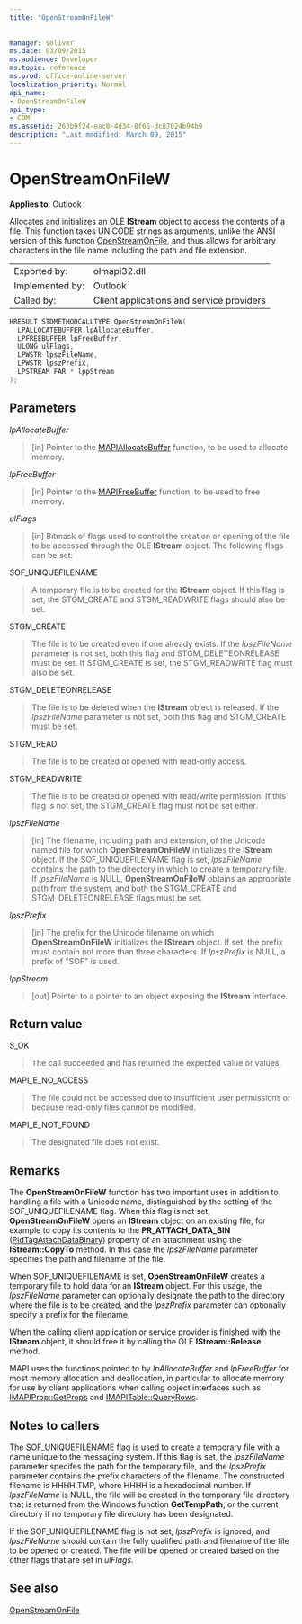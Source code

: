 ```yaml
---
title: "OpenStreamOnFileW"
 
 
manager: soliver
ms.date: 03/09/2015
ms.audience: Developer
ms.topic: reference
ms.prod: office-online-server
localization_priority: Normal
api_name:
- OpenStreamOnFileW
api_type:
- COM
ms.assetid: 263b9f24-eac8-4d34-8f66-dc87024b94b9
description: "Last modified: March 09, 2015"
---
```


# OpenStreamOnFileW

  
  
**Applies to**: Outlook 
  
Allocates and initializes an OLE **IStream** object to access the contents of a file. This function takes UNICODE strings as arguments, unlike the ANSI version of this function [OpenStreamOnFile](openstreamonfile.md), and thus allows for arbitrary characters in the file name including the path and file extension.
  
|||
|:-----|:-----|
|Exported by:  <br/> |olmapi32.dll  <br/> |
|Implemented by:  <br/> |Outlook  <br/> |
|Called by:  <br/> |Client applications and service providers  <br/> |
   
```cpp
HRESULT STDMETHODCALLTYPE OpenStreamOnFileW(
  LPALLOCATEBUFFER lpAllocateBuffer,
  LPFREEBUFFER lpFreeBuffer,
  ULONG ulFlags,
  LPWSTR lpszFileName,
  LPWSTR lpszPrefix,
  LPSTREAM FAR * lppStream
);
```

## Parameters

 _lpAllocateBuffer_
  
> [in] Pointer to the [MAPIAllocateBuffer](mapiallocatebuffer.md) function, to be used to allocate memory. 
    
 _lpFreeBuffer_
  
> [in] Pointer to the [MAPIFreeBuffer](mapifreebuffer.md) function, to be used to free memory. 
    
 _ulFlags_
  
> [in] Bitmask of flags used to control the creation or opening of the file to be accessed through the OLE **IStream** object. The following flags can be set: 
    
SOF_UNIQUEFILENAME
  
> A temporary file is to be created for the **IStream** object. If this flag is set, the STGM_CREATE and STGM_READWRITE flags should also be set. 
    
STGM_CREATE
  
> The file is to be created even if one already exists. If the  _lpszFileName_ parameter is not set, both this flag and STGM_DELETEONRELEASE must be set. If STGM_CREATE is set, the STGM_READWRITE flag must also be set. 
    
STGM_DELETEONRELEASE
  
> The file is to be deleted when the **IStream** object is released. If the  _lpszFileName_ parameter is not set, both this flag and STGM_CREATE must be set. 
    
STGM_READ
  
> The file is to be created or opened with read-only access.
    
STGM_READWRITE
  
> The file is to be created or opened with read/write permission. If this flag is not set, the STGM_CREATE flag must not be set either.
    
 _lpszFileName_
  
> [in] The filename, including path and extension, of the Unicode named file for which **OpenStreamOnFileW** initializes the **IStream** object. If the SOF_UNIQUEFILENAME flag is set,  _lpszFileName_ contains the path to the directory in which to create a temporary file. If  _lpszFileName_ is NULL, **OpenStreamOnFileW** obtains an appropriate path from the system, and both the STGM_CREATE and STGM_DELETEONRELEASE flags must be set. 
    
 _lpszPrefix_
  
> [in] The prefix for the Unicode filename on which **OpenStreamOnFileW** initializes the **IStream** object. If set, the prefix must contain not more than three characters. If  _lpszPrefix_ is NULL, a prefix of "SOF" is used. 
    
 _lppStream_
  
> [out] Pointer to a pointer to an object exposing the **IStream** interface. 
    
## Return value

S_OK
  
> The call succeeded and has returned the expected value or values.
    
MAPI_E_NO_ACCESS
  
> The file could not be accessed due to insufficient user permissions or because read-only files cannot be modified.
    
MAPI_E_NOT_FOUND
  
> The designated file does not exist.
    
## Remarks

The **OpenStreamOnFileW** function has two important uses in addition to handling a file with a Unicode name, distinguished by the setting of the SOF_UNIQUEFILENAME flag. When this flag is not set, **OpenStreamOnFileW** opens an **IStream** object on an existing file, for example to copy its contents to the **PR_ATTACH_DATA_BIN** ([PidTagAttachDataBinary](pidtagattachdatabinary-canonical-property.md)) property of an attachment using the **IStream::CopyTo** method. In this case the  _lpszFileName_ parameter specifies the path and filename of the file. 
  
When SOF_UNIQUEFILENAME is set, **OpenStreamOnFileW** creates a temporary file to hold data for an **IStream** object. For this usage, the  _lpszFileName_ parameter can optionally designate the path to the directory where the file is to be created, and the  _lpszPrefix_ parameter can optionally specify a prefix for the filename. 
  
When the calling client application or service provider is finished with the **IStream** object, it should free it by calling the OLE **IStream::Release** method. 
  
MAPI uses the functions pointed to by  _lpAllocateBuffer_ and  _lpFreeBuffer_ for most memory allocation and deallocation, in particular to allocate memory for use by client applications when calling object interfaces such as [IMAPIProp::GetProps](imapiprop-getprops.md) and [IMAPITable::QueryRows](imapitable-queryrows.md). 
  
## Notes to callers

The SOF_UNIQUEFILENAME flag is used to create a temporary file with a name unique to the messaging system. If this flag is set, the  _lpszFileName_ parameter specifes the path for the temporary file, and the  _lpszPrefix_ parameter contains the prefix characters of the filename. The constructed filename is <prefix>HHHH.TMP, where HHHH is a hexadecimal number. If  _lpszFileName_ is NULL, the file will be created in the temporary file directory that is returned from the Windows function **GetTempPath**, or the current directory if no temporary file directory has been designated.
  
If the SOF_UNIQUEFILENAME flag is not set,  _lpszPrefix_ is ignored, and  _lpszFileName_ should contain the fully qualified path and filename of the file to be opened or created. The file will be opened or created based on the other flags that are set in  _ulFlags_.
  
## See also



[OpenStreamOnFile](openstreamonfile.md)

